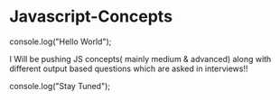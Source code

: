 # Javascript-Concepts

console.log("Hello World");


I Will be pushing JS concepts( mainly medium & advanced) along with different output based questions which are asked in interviews!!

console.log("Stay Tuned");



